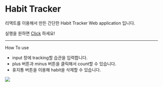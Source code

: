 # Habit Tracker

리액트를 이용해서 만든 간단한 Habit Tracker Web application 입니다.

실행을 원하면 [Click](https://siihyun.github.io/habit_tracker/) 하세요!


---

How To use

- input 창에 tracking할 습관을 입력합니다.
- plus 버튼과 minus 버튼을 클릭해서 count할 수 있습니다.
- 휴지통 버튼을 이용해 habit을 삭제할 수 있습니다.

![](https://user-images.githubusercontent.com/44644821/103003580-605a8500-4574-11eb-9de5-410ad88bf5b7.PNG)
